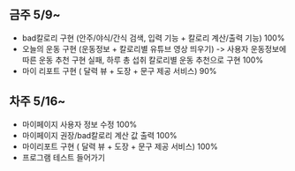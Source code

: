## 금주 5/9~
- bad칼로리 구현 (안주/야식/간식 검색, 입력 기능 + 칼로리 계산/출력 기능) 100%
- 오늘의 운동 구현 (운동정보 + 칼로리별 유튜브 영상 띄우기) -> 사용자 운동정보에 따른 운동 추천 구현 실패, 하루 총 섭취 칼로리별 운동 추천으로 구현 100% 
- 마이 리포트 구현 ( 달력 뷰 + 도장 + 문구 제공 서비스) 90%


## 차주 5/16~
- 마이페이지 사용자 정보 수정 100%
- 마이페이지 권장/bad칼로리 계산 값 출력 100%
- 마이리포트 구현 ( 달력 뷰 + 도장 + 문구 제공 서비스) 100%
- 프로그램 테스트 들어가기
